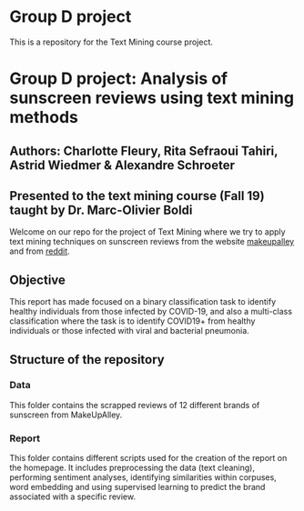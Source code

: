# Group D project
This is a repository for the Text Mining course project. 

# Group D project: Analysis of sunscreen reviews using text mining methods
## Authors: Charlotte Fleury, Rita Sefraoui Tahiri, Astrid Wiedmer & Alexandre Schroeter
## Presented to the text mining course (Fall 19) taught by Dr. Marc-Olivier Boldi
Welcome on our repo for the project of Text Mining where we try to apply text mining techniques on sunscreen reviews from the website [makeupalley](https://www.makeupalley.com/) and from [reddit](https://www.reddit.com/).

## Objective
This report has made focused on a binary classification task to identify healthy individuals from those infected by COVID-19, and also a multi-class classification where the task is to identify COVID19+ from healthy individuals or those infected with viral and bacterial pneumonia.

## Structure of the repository
### Data
This folder contains the scrapped reviews of 12 different brands of sunscreen from MakeUpAlley. 

### Report
This folder contains different scripts used for the creation of the report on the homepage. It includes preprocessing the data (text cleaning), performing sentiment analyses, identifying similarities within corpuses, word embedding and using supervised learning to predict the brand associated with a specific review.
